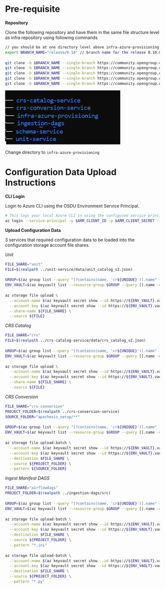 # Pre-requisite

__Repository__

Clone the following repository and have them in the same file structure level as infra repository using following commands

```bash
// you should be at one directory level above infra-azure-provisioning
export BRANCH_NAME="release/0.10" // branch name for the release 0.10.0

git clone -b $BRANCH_NAME --single-branch https://community.opengroup.org/osdu/platform/system/reference/crs-catalog-service.git
git clone -b $BRANCH_NAME --single-branch https://community.opengroup.org/osdu/platform/system/reference/crs-conversion-service.git
git clone -b $BRANCH_NAME --single-branch https://community.opengroup.org/osdu/platform/data-flow/ingestion_dags.git
git clone -b $BRANCH_NAME --single-branch https://community.opengroup.org/osdu/platform/system/schema-service.git
git clone -b $BRANCH_NAME --single-branch https://community.opengroup.org/osdu/platform/system/reference/unit-service.git
```
![File Structure](./images/directory-structure.png "File Structure")

Change directory to `infra-azure-provisioning`

# Configuration Data Upload Instructions

__CLI Login__

Login to Azure CLI using the OSDU Environment Service Principal.

```bash
# This logs your local Azure CLI in using the configured service principal.
az login --service-principal -u $ARM_CLIENT_ID -p $ARM_CLIENT_SECRET --tenant $ARM_TENANT_ID
```

__Upload Configuration Data__

3 services that required configuration data to be loaded into the configuration storage account file shares.

_Unit_

```bash
FILE_SHARE="unit"
FILE=$(realpath ../unit-service/data/unit_catalog_v2.json)

GROUP=$(az group list --query "[?contains(name, 'cr${UNIQUE}')].name" -otsv)
ENV_VAULT=$(az keyvault list --resource-group $GROUP --query [].name -otsv)

az storage file upload \
  --account-name $(az keyvault secret show --id https://${ENV_VAULT}.vault.azure.net/secrets/airflow-storage --query value -otsv) \
  --account-key $(az keyvault secret show --id https://${ENV_VAULT}.vault.azure.net/secrets/airflow-storage-key --query value -otsv) \
  --share-name ${FILE_SHARE} \
  --source ${FILE}
```

_CRS Catalog_

```bash
FILE_SHARE="crs"
FILE=$(realpath ../crs-catalog-service/data/crs_catalog_v2.json)

GROUP=$(az group list --query "[?contains(name, 'cr${UNIQUE}')].name" -otsv)
ENV_VAULT=$(az keyvault list --resource-group $GROUP --query [].name -otsv)

az storage file upload \
  --account-name $(az keyvault secret show --id https://${ENV_VAULT}.vault.azure.net/secrets/airflow-storage --query value -otsv) \
  --account-key $(az keyvault secret show --id https://${ENV_VAULT}.vault.azure.net/secrets/airflow-storage-key --query value -otsv) \
  --share-name ${FILE_SHARE} \
  --source ${FILE}
```

_CRS Conversion_

```bash
FILE_SHARE="crs-conversion"
PROJECT_FOLDER=$(realpath ../crs-conversion-service)
SOURCE_FOLDER="apachesis_setup/**"

GROUP=$(az group list --query "[?contains(name, 'cr${UNIQUE}')].name" -otsv)
ENV_VAULT=$(az keyvault list --resource-group $GROUP --query [].name -otsv)

az storage file upload-batch \
  --account-name $(az keyvault secret show --id https://${ENV_VAULT}.vault.azure.net/secrets/airflow-storage --query value -otsv) \
  --account-key $(az keyvault secret show --id https://${ENV_VAULT}.vault.azure.net/secrets/airflow-storage-key --query value -otsv) \
  --destination $FILE_SHARE \
  --source ${PROJECT_FOLDER} \
  --pattern ${SOURCE_FOLDER}
```

_Ingest Manifest DAGS_

```bash
FILE_SHARE="airflowdags"
PROJECT_FOLDER=$(realpath ../ingestion-dags/src)

GROUP=$(az group list --query "[?contains(name, 'cr${UNIQUE}')].name" -otsv)
ENV_VAULT=$(az keyvault list --resource-group $GROUP --query [].name -otsv)

az storage file upload-batch \
  --account-name $(az keyvault secret show --id https://${ENV_VAULT}.vault.azure.net/secrets/airflow-storage --query value -otsv) \
  --account-key $(az keyvault secret show --id https://${ENV_VAULT}.vault.azure.net/secrets/airflow-storage-key --query value -otsv) \
  --destination $FILE_SHARE \
  --source ${PROJECT_FOLDER} \
  --pattern "*.ini"

az storage file upload-batch \
  --account-name $(az keyvault secret show --id https://${ENV_VAULT}.vault.azure.net/secrets/airflow-storage --query value -otsv) \
  --account-key $(az keyvault secret show --id https://${ENV_VAULT}.vault.azure.net/secrets/airflow-storage-key --query value -otsv) \
  --destination $FILE_SHARE \
  --source ${PROJECT_FOLDER} \
  --pattern "*.py"
```

